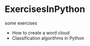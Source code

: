 # ExercisesInPython
some exercises

* How to create a word cloud
* Classification algorithms in Python 
